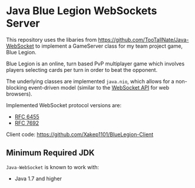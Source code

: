 Java Blue Legion WebSockets Server
===============

This repository uses the libaries from https://github.com/TooTallNate/Java-WebSocket to implement a GameServer class for my team project game, Blue Legion.

Blue Legion is an online, turn based PvP multiplayer game which involves players selecting cards per turn in order to beat the opponent. 

The underlying classes are implemented `java.nio`, which allows for a
non-blocking event-driven model (similar to the
[WebSocket API](https://html.spec.whatwg.org/multipage/web-sockets.html) for web browsers).

Implemented WebSocket protocol versions are:

 * [RFC 6455](http://tools.ietf.org/html/rfc6455)
 * [RFC 7692](http://tools.ietf.org/html/rfc7692)

Client code: https://github.com/Xakep1101/BlueLegion-Client

Minimum Required JDK
--------------------

`Java-WebSocket` is known to work with:

 * Java 1.7 and higher
